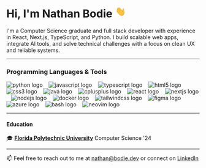 # Hi, I'm Nathan Bodie <img height="32" alt="Hand Waving" src="img/waving_hand.gif" />

I'm a Computer Science graduate and full stack developer with experience in React, Next.js, TypeScript, and Python. I build scalable web apps, integrate AI tools, and solve technical challenges with a focus on clean UX and reliable systems.

- - -

### Programming Languages & Tools

<div>
<img src="https://skillicons.dev/icons?i=py" height="40" alt="python logo"  />
<img width="8" />
<img src="https://skillicons.dev/icons?i=js" height="40" alt="javascript logo"  />
<img width="8" />
<img src="https://skillicons.dev/icons?i=ts" height="40" alt="typescript logo"  />
<img width="8" />
<img src="https://skillicons.dev/icons?i=html" height="40" alt="html5 logo"  />
<img width="8" />
<img src="https://skillicons.dev/icons?i=css" height="40" alt="css3 logo"  />
<img width="8" />
<img src="https://skillicons.dev/icons?i=java" height="40" alt="java logo"  />
<img width="8" />
<img src="https://skillicons.dev/icons?i=cpp" height="40" alt="cplusplus logo"  />
<img width="8" />
<img src="https://skillicons.dev/icons?i=react" height="40" alt="react logo"  />
<img width="8" />
<img src="https://skillicons.dev/icons?i=nextjs" height="40" alt="nextjs logo"  />
<img width="8" />
<img src="https://skillicons.dev/icons?i=nodejs" height="40" alt="nodejs logo"  />
<img width="8" />
<img src="https://skillicons.dev/icons?i=docker" height="40" alt="docker logo"  />
<img width="8" />
<img src="https://skillicons.dev/icons?i=tailwind" height="40" alt="tailwindcss logo"  />
<img width="8" />
<img src="https://skillicons.dev/icons?i=figma" height="40" alt="figma logo"  />
<img width="8" />
<img src="https://skillicons.dev/icons?i=azure" height="40" alt="azure logo"  />
<img width="8" />
<img src="https://skillicons.dev/icons?i=bash" height="40" alt="bash logo"  />
<img width="8" />
<img src="https://skillicons.dev/icons?i=neovim" height="40" alt="neovim logo"  />
</div>

- - -

#### Education

[poly]: https://floridapoly.edu/
:mortar_board: [**Florida Polytechnic University**][poly] Computer Science '24 

- - -

📫 Feel free to reach out to me at [nathan@bodie.dev](mailto:nathan@bodie.dev) or connect on [LinkedIn](https://www.linkedin.com/in/nathanbodie/)
